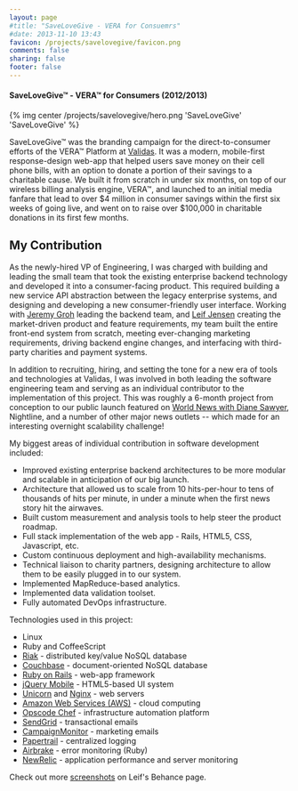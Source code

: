 ```yaml
---
layout: page
#title: "SaveLoveGive - VERA for Consuemrs"
#date: 2013-11-10 13:43
favicon: /projects/savelovegive/favicon.png
comments: false
sharing: false
footer: false
---
```


#### SaveLoveGive&trade; - VERA&trade; for Consumers (2012/2013)

{% img center /projects/savelovegive/hero.png 'SaveLoveGive' 'SaveLoveGive' %}

SaveLoveGive&trade; was the branding campaign for the direct-to-consumer efforts of the VERA&trade; Platform at [Validas](http://www.validas.com). It was a modern, mobile-first response-design web-app that helped users save money on their cell phone bills, with an option to donate a portion of their savings to a charitable cause. We built it from scratch in under six months, on top of our wireless billing analysis engine, VERA&trade;, and launched to an initial media fanfare that lead to over $4 million in consumer savings within the first six weeks of going live, and went on to raise over $100,000 in charitable donations in its first few months.

## My Contribution

As the newly-hired VP of Engineering, I was charged with building and leading the small team that took the existing enterprise backend technology and developed it into a consumer-facing product. This required building a new service API abstraction between the legacy enterprise systems, and designing and developing a new consumer-friendly user interface. Working with [Jeremy Groh](http://linkedin.com/in/jgroh9) leading the backend team, and [Leif Jensen](http://www.linkedin.com/in/leifjensen) creating the market-driven product and feature requirements, my team built the entire front-end system from scratch, meeting ever-changing marketing requirements, driving backend engine changes, and interfacing with third-party charities and payment systems.

In addition to recruiting, hiring, and setting the tone for a new era of tools and technologies at Validas, I was involved in both leading the software engineering team and serving as an individual contributor to the implementation of this project. This was roughly a 6-month project from conception to our public launch featured on [World News with Diane Sawyer](http://abcnews.go.com/WNT/video/real-money-investigates-overspending-cellphone-bills-18215358), Nightline, and a number of other major news outlets -- which made for an interesting overnight scalability challenge!

My biggest areas of individual contribution in software development included:

  * Improved existing enterprise backend architectures to be more modular and scalable in anticipation of our big launch.
  * Architecture that allowed us to scale from 10 hits-per-hour to tens of thousands of hits per minute, in under a minute when the first news story hit the airwaves.
  * Built custom measurement and analysis tools to help steer the product roadmap.
  * Full stack implementation of the web app - Rails, HTML5, CSS, Javascript, etc.
  * Custom continuous deployment and high-availability mechanisms.
  * Technical liaison to charity partners, designing architecture to allow them to be easily plugged in to our system.
  * Implemented MapReduce-based analytics.
  * Implemented data validation toolset.
  * Fully automated DevOps infrastructure.

Technologies used in this project:

  * Linux
  * Ruby and CoffeeScript
  * [Riak](http://basho.com/riak/) - distributed key/value NoSQL database
  * [Couchbase](http://www.couchbase.com/) - document-oriented NoSQL database
  * [Ruby on Rails](http://rubyonrails.org/) - web-app framework
  * [jQuery Mobile](http://jquerymobile.com/) - HTML5-based UI system
  * [Unicorn](http://unicorn.bogomips.org/) and [Nginx](http://wiki.nginx.org/Main) - web servers
  * [Amazon Web Services (AWS)](http://aws.amazon.com/) - cloud computing
  * [Opscode Chef](http://www.opscode.com/) - infrastructure automation platform
  * [SendGrid](http://sendgrid.com/) - transactional emails
  * [CampaignMonitor](http://www.campaignmonitor.com/) - marketing emails
  * [Papertrail](https://papertrailapp.com/) - centralized logging
  * [Airbrake](http://airbrake.io/) - error monitoring (Ruby)
  * [NewRelic](http://newrelic.com/) - application performance and server monitoring

Check out more [screenshots](http://www.behance.net/gallery/VERA-Mobile-Web-App/9226521) on Leif's Behance page.
